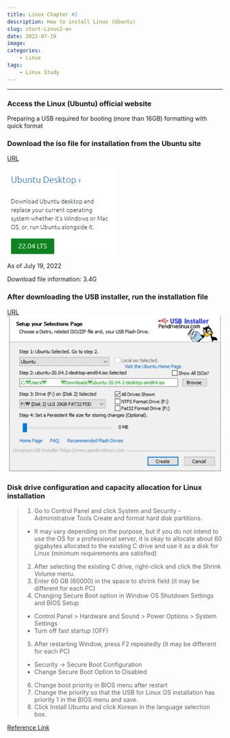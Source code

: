 ```yaml
---
title: Linux Chapter #1
description: How to install Linux (Ubuntu)
slug: start-Linux2-en
date: 2022-07-19
image: 
categories:
    - Linux
tags:
    - Linux Study
---
```


---
### Access the Linux (Ubuntu) official website

Preparing a USB required for booting (more than 16GB) formatting with quick format

### Download the iso file for installation from the Ubuntu site

[URL](https://ubuntu.com/#download)

![Reference photo](homepage.png)

As of July 19, 2022

Download file information: 3.4G

### After downloading the USB installer, run the installation file

[URL](https://universal-usb-installer.kr.uptodown.com/windows/download)
![Reference photo](homepage2.png)

### Disk drive configuration and capacity allocation for Linux installation

> 1. Go to Control Panel and click System and Security - Administrative Tools Create and format hard disk partitions.
> * It may vary depending on the purpose, but if you do not intend to use the OS for a professional server, it is okay to allocate about 60 gigabytes allocated to the existing C drive and use it as a disk for Linux (minimum requirements are satisfied)
> 2. After selecting the existing C drive, right-click and click the Shrink Volume menu.
> 3. Enter 60 GB (60000) in the space to shrink field (it may be different for each PC)
> 4. Changing Secure Boot option in Window OS Shutdown Settings and BIOS Setup
> * Control Panel > Hardware and Sound > Power Options > System Settings
> * Turn off fast startup (OFF)
> 5. After restarting Window, press F2 repeatedly (it may be different for each PC)
> * Security -> Secure Boot Configuration
> * Change Secure Boot Option to Disabled
> 6. Change boot priority in BIOS menu after restart 
> 7. Change the priority so that the USB for Linux OS installation has priority 1 in the BIOS menu and save.
> 8. Click Install Ubuntu and click Korean in the language selection box.

[Reference Link](https://dreamdeveloper403.tistory.com/28?category=824174)